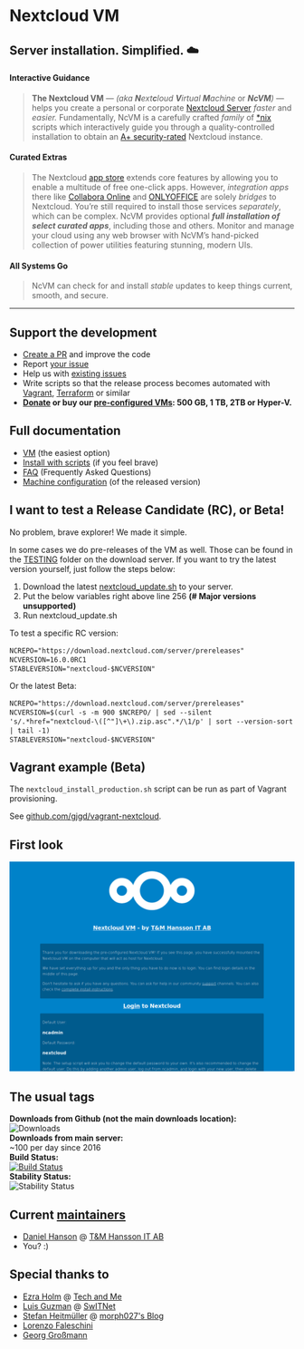 Nextcloud VM
============

Server installation. Simplified. :cloud:
--------------------------------

#### Interactive Guidance
> **The Nextcloud VM** — _(aka **N**ext**c**loud **V**irtual **M**achine_ or _**NcVM**)_ — helps you create a personal or corporate [Nextcloud Server] _faster_ and _easier._ Fundamentally, NcVM is a carefully crafted _family_ of [\*nix] scripts which interactively guide you through a quality-controlled installation to obtain an [A+ security-rated] Nextcloud instance.

#### Curated Extras
> The Nextcloud [app store] extends core features by allowing you to enable a multitude of free one-click apps. However, _integration apps_ there like [Collabora Online] and [ONLYOFFICE] are solely _bridges_ to Nextcloud. You’re still required to install those services _separately_, which can be complex. NcVM provides optional _**full installation of select curated apps**_, including those and others. Monitor and manage your cloud using any web browser with NcVM’s hand-picked collection of power utilities featuring stunning, modern UIs.

#### All Systems Go
> NcVM can check for and install _stable_ updates to keep things current, smooth, and secure.

--------------------

## Support the development
* [Create a PR](https://help.github.com/articles/creating-a-pull-request/) and improve the code
* Report [your issue](https://github.com/nextcloud/vm/issues/new)
* Help us with [existing issues](https://github.com/nextcloud/vm/issues)
* Write scripts so that the release process becomes automated with [Vagrant](https://www.vagrantup.com/docs/getting-started/), [Terraform](https://www.terraform.io/) or similar
* **[Donate](https://shop.hanssonit.se/product-category/donate/) or buy our [pre-configured VMs](https://shop.hanssonit.se/product-category/virtual-machine/): 500 GB, 1 TB, 2TB or Hyper-V.**
  
## Full documentation
* [VM](https://docs.hanssonit.se/s/W6fMouPiqQz3_Mog/virtual-machines-vm/d/W6fMquPiqQz3_Moi/nextcloud-vm) (the easiest option)
* [Install with scripts](https://docs.hanssonit.se/s/bj0vl1ihv0jgrmfm08j0/build-your-own/d/bj0vl4ahv0jgrmfm0950/nextcloud-vm) (if you feel brave)
* [FAQ](https://docs.hanssonit.se/s/bj101nihv0jgrmfm09f0/faq/d/bj101pihv0jgrmfm0a10/nextcloud-vm?currentPageId=bj101sqhv0jgrmfm0a1g) (Frequently Asked Questions)
* [Machine configuration](https://docs.hanssonit.se/s/W6fMouPiqQz3_Mog/virtual-machines-vm/d/W7Du9uPiqQz3_Mr1/machine-setup-nextcloud-vm) (of the released version)

## I want to test a Release Candidate (RC), or Beta!
No problem, brave explorer! We made it simple. 

In some cases we do pre-releases of the VM as well. Those can be found in the [TESTING](https://cloud.hanssonit.se/s/zjsqkrSpzqJGE9N?path=%2FTESTING) folder on the download server. If you want to try the latest version yourself, just follow the steps below:
1. Download the latest [nextcloud_update.sh](https://raw.githubusercontent.com/nextcloud/vm/master/nextcloud_update.sh) to your server.
2. Put the below variables right above line 256 **(# Major versions unsupported)**
3. Run nextcloud_update.sh

To test a specific RC version:

```
NCREPO="https://download.nextcloud.com/server/prereleases"
NCVERSION=16.0.0RC1
STABLEVERSION="nextcloud-$NCVERSION"
```

Or the latest Beta:
```
NCREPO="https://download.nextcloud.com/server/prereleases"
NCVERSION=$(curl -s -m 900 $NCREPO/ | sed --silent 's/.*href="nextcloud-\([^"]\+\).zip.asc".*/\1/p' | sort --version-sort | tail -1)
STABLEVERSION="nextcloud-$NCVERSION"
```

## Vagrant example (Beta)

The `nextcloud_install_production.sh` script can be run as part of Vagrant provisioning.

See [github.com/gjgd/vagrant-nextcloud](https://github.com/gjgd/vagrant-nextcloud).

## First look
![alt tag](https://github.com/nextcloud/nextcloud.com/blob/master/assets/img/features/VMwelcome.png)

## The usual tags
**Downloads from Github (not the main downloads location):**
<br>
![Downloads](https://img.shields.io/github/downloads/nextcloud/vm/total.svg)
<br>
**Downloads from main server:**
<br>
~100 per day since 2016
<br>
**Build Status:**
<br>
[![Build Status](https://travis-ci.org/nextcloud/vm.svg?branch=master)](https://travis-ci.org/nextcloud/vm)
<br>
**Stability Status:**
<br>
![Stability Status](https://img.shields.io/badge/stability-stable-brightgreen.svg)

## Current [maintainers](https://github.com/nextcloud/vm/graphs/contributors)
* [Daniel Hanson](https://github.com/enoch85) @ [T&M Hansson IT AB](https://www.hanssonit.se)
* You? :)

## Special thanks to
* [Ezra Holm](https://github.com/ezraholm50) @ [Tech and Me](https://www.techandme.se)
* [Luis Guzman](https://github.com/Ark74) @ [SwITNet](https://switnet.net)
* [Stefan Heitmüller](https://github.com/morph027) @ [morph027's Blog](https://morph027.gitlab.io/)
* [Lorenzo Faleschini](https://github.com/penzoiders)
* [Georg Großmann](https://github.com/ggeorgg)

[Nextcloud Server]: https://bit.ly/2CHIUkA
[app store]: https://bit.ly/2HUy4v9
[\*nix]: https://bit.ly/2UaCC7b
[A+ security-rated]: https://bit.ly/2mvlyJ3
[Collabora Online]: https://bit.ly/2WjVVZ8
[ONLYOFFICE]: https://bit.ly/2FA0TKj
